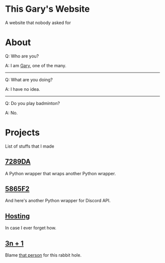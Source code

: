 # This Gary's Website
A website that nobody asked for

# About
Q: Who are you?

A: I am [Gary](https://thisgary.github.io/thisgary), one of the many.

---

Q: What are you doing?

A: I have no idea.

---

Q: Do you play badminton?

A: No.

# Projects
List of stuffs that I made

## [7289DA](7289da)
A Python wrapper that wraps another Python wrapper.

## [5865F2](5865f2)
And here's another Python wrapper for Discord API.

## [Hosting](hosting)
In case I ever forget how.

## [3n + 1](tnpo)
Blame [that person](https://github.com/nexitysecond) for this rabbit hole.
